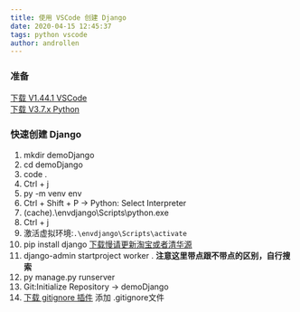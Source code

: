 ```yaml
---
title: 使用 VSCode 创建 Django 
date: 2020-04-15 12:45:37  
tags: python vscode
author: androllen  
---
```


### 准备
[下载 V1.44.1 VSCode](https://code.visualstudio.com/?wt.mc_id=vscom_downloads)  
[下载 V3.7.x  Python](https://www.python.org/)

### 快速创建 Django
  1. mkdir demoDjango
  2. cd demoDjango
  3. code .
  4. Ctrl + j
  5. py -m venv env
  6. Ctrl + Shift + P -> Python: Select Interpreter
  7. (cache).\envdjango\Scripts\python.exe
  8. Ctrl + j
  9. 激活虚拟环境:`.\envdjango\Scripts\activate`
  10. pip install django [下载慢请更新淘宝或者清华源](update-pip-source.html)
  11. django-admin startproject worker .  **注意这里带点跟不带点的区别，自行搜索**
  12. py manage.py runserver
  13. Git:Initialize Repository -> demoDjango
  14. [下载 gitignore 插件](https://marketplace.visualstudio.com/items?itemName=michelemelluso.gitignore) 添加 .gitignore文件

